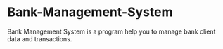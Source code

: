 # Bank-Management-System
Bank Management System is a program help you to manage bank client data and transactions.
